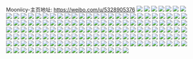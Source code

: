 Mooniicy-主页地址: https://weibo.com/u/5328905376 
![](https://wx4.sinaimg.cn/mw2000/005ODxIIly1h9gfgc6kz7j31z42yoqv5.jpg) 
![](https://wx4.sinaimg.cn/mw2000/005ODxIIly1h9gfge243aj311x1kwkd2.jpg) 
![](https://wx4.sinaimg.cn/mw2000/005ODxIIly1h9gfgh4513j31z42yox6p.jpg) 
![](https://wx4.sinaimg.cn/mw2000/005ODxIIly1h9gfg926prj31z42yo1ky.jpg) 
![](https://wx4.sinaimg.cn/mw2000/005ODxIIly1h9f05ikzqqj31o02807wi.jpg) 
![](https://wx4.sinaimg.cn/mw2000/005ODxIIly1h9f05jtmrmj31o0280hdu.jpg) 
![](https://wx4.sinaimg.cn/mw2000/005ODxIIly1h9f05ky5nij31o02807wi.jpg) 
![](https://wx4.sinaimg.cn/mw2000/005ODxIIly1h9f05xqwa4j31o0280b2a.jpg) 
![](https://wx4.sinaimg.cn/mw2000/005ODxIIly1h9f05zga4mj31o0280x6q.jpg) 
![](https://wx4.sinaimg.cn/mw2000/005ODxIIly1h9f060y56fj31o0280kjm.jpg) 
![](https://wx4.sinaimg.cn/mw2000/005ODxIIly1h9f062jsdtj31o02801ky.jpg) 
![](https://wx4.sinaimg.cn/mw2000/005ODxIIly1h9f05n9c2sj33402c0x6s.jpg) 
![](https://wx4.sinaimg.cn/mw2000/005ODxIIly1h9f05gzwqvj333z2bzb2c.jpg) 
![](https://wx4.sinaimg.cn/mw2000/005ODxIIly1h9f05qad3gj33402c07wk.jpg) 
![](https://wx4.sinaimg.cn/mw2000/005ODxIIly1h9f05te5rjj32c0340hdx.jpg) 
![](https://wx4.sinaimg.cn/mw2000/005ODxIIly1h9f05w86b1j33402c07wl.jpg) 
![](https://wx4.sinaimg.cn/mw2000/005ODxIIly1h71hjwpijjj31o028047e.jpg) 
![](https://wx4.sinaimg.cn/mw2000/005ODxIIly1h5xsq3k4hbj32801o07wi.jpg) 
![](https://wx4.sinaimg.cn/mw2000/005ODxIIly1h5xsq10isqj30o20j4wgf.jpg) 
![](https://wx4.sinaimg.cn/mw2000/005ODxIIly1h5xsqing9yj30u0140qd1.jpg) 
![](https://wx4.sinaimg.cn/mw2000/005ODxIIly1h5fazcjh35j31o0280kjm.jpg) 
![](https://wx4.sinaimg.cn/mw2000/005ODxIIly1h5faze2en0j31o0280kjm.jpg) 
![](https://wx4.sinaimg.cn/mw2000/005ODxIIly1h5fazauzvuj31o0280b2a.jpg) 
![](https://wx4.sinaimg.cn/mw2000/005ODxIIly1h5fazf2uxxj316o1kwkjl.jpg) 
![](https://wx4.sinaimg.cn/mw2000/005ODxIIly1h5fazhrtfoj32dc35se86.jpg) 
![](https://wx4.sinaimg.cn/mw2000/005ODxIIly1h5fazjgs9wj31o0280b2a.jpg) 
![](https://wx4.sinaimg.cn/mw2000/005ODxIIly1h5fazm5b0jj33402c01l2.jpg) 
![](https://wx4.sinaimg.cn/mw2000/005ODxIIly1h5fazp5zwzj316o1kwe1z.jpg) 
![](https://wx4.sinaimg.cn/mw2000/005ODxIIly1h5fazoc6vuj33402c0npf.jpg) 
![](https://wx4.sinaimg.cn/mw2000/005ODxIIly1h55hru6uh0j322m3401l0.jpg) 
![](https://wx4.sinaimg.cn/mw2000/005ODxIIly1h55hrbjljpj30u0190k4t.jpg) 
![](https://wx4.sinaimg.cn/mw2000/005ODxIIly1h55hra22psj323u35sx6r.jpg) 
![](https://wx4.sinaimg.cn/mw2000/005ODxIIly1h55hraxr2zj30u019014t.jpg) 
![](https://wx4.sinaimg.cn/mw2000/005ODxIIly1h55hranwd7j30u015ctje.jpg) 
![](https://wx4.sinaimg.cn/mw2000/005ODxIIly1h55hrb9jd6j30u012w126.jpg) 
![](https://wx4.sinaimg.cn/mw2000/005ODxIIly1h55hrm04xuj323u35s4qu.jpg) 
![](https://wx4.sinaimg.cn/mw2000/005ODxIIly1h55hrfqm7dj323u35s1l0.jpg) 
![](https://wx4.sinaimg.cn/mw2000/005ODxIIly1h55hrqs4dij335s23uu10.jpg) 
![](https://wx4.sinaimg.cn/mw2000/005ODxIIly1h55hs0uqofj323u35s1l1.jpg) 
![](https://wx4.sinaimg.cn/mw2000/005ODxIIly1h3seg1ymw2j31o0280e82.jpg) 
![](https://wx4.sinaimg.cn/mw2000/005ODxIIly1h3seg5zlqdj31o02807wi.jpg) 
![](https://wx4.sinaimg.cn/mw2000/005ODxIIly1h3seggvgosj31o02807wi.jpg) 
![](https://wx4.sinaimg.cn/mw2000/005ODxIIly1h3segd4le5j31o02807wi.jpg) 
![](https://wx4.sinaimg.cn/mw2000/005ODxIIly1h3segbavabj31o0280e82.jpg) 
![](https://wx4.sinaimg.cn/mw2000/005ODxIIly1h3seg4do4vj31o02807wi.jpg) 
![](https://wx4.sinaimg.cn/mw2000/005ODxIIly1h3seg9b2xzj31o02804qq.jpg) 
![](https://wx4.sinaimg.cn/mw2000/005ODxIIly1h3segf7sgoj31o0280x6p.jpg) 
![](https://wx4.sinaimg.cn/mw2000/005ODxIIly1h3seg7lecqj31o02807wi.jpg) 
![](https://wx4.sinaimg.cn/mw2000/005ODxIIly1h3n8cumjhpj31o0280npd.jpg) 
![](https://wx4.sinaimg.cn/mw2000/005ODxIIly1h3n8d6w5rtj31o0280qv5.jpg) 
![](https://wx4.sinaimg.cn/mw2000/005ODxIIly1h3n8ckl677j31o0280hdu.jpg) 
![](https://wx4.sinaimg.cn/mw2000/005ODxIIly1h3n8d2rsk5j31o0280u0x.jpg) 
![](https://wx4.sinaimg.cn/mw2000/005ODxIIly1h3eu7rdvryj31o0280hdv.jpg) 
![](https://wx4.sinaimg.cn/mw2000/005ODxIIly1h3eu7ta8faj31o0280npd.jpg) 
![](https://wx4.sinaimg.cn/mw2000/005ODxIIly1h3eu7zs9ckj30zg1bawku.jpg) 
![](https://wx4.sinaimg.cn/mw2000/005ODxIIly1h3eu7uxguhj31o0280e82.jpg) 
![](https://wx4.sinaimg.cn/mw2000/005ODxIIly1h3eu8l4km4j32c0340b2b.jpg) 
![](https://wx4.sinaimg.cn/mw2000/005ODxIIly1h3eu7wqb6aj31o02801kz.jpg) 
![](https://wx4.sinaimg.cn/mw2000/005ODxIIly1h3eu7y1ca5j31o02807wi.jpg) 
![](https://wx4.sinaimg.cn/mw2000/005ODxIIly1h3eu7zfi79j31o0280e82.jpg) 
![](https://wx4.sinaimg.cn/mw2000/005ODxIIly1h29d0ighujj32802yokjm.jpg) 
![](https://wx4.sinaimg.cn/mw2000/005ODxIIly1h29d09ugmdj32802yohdu.jpg) 
![](https://wx4.sinaimg.cn/mw2000/005ODxIIly1h29cz4x4xsj32802yokjm.jpg) 
![](https://wx4.sinaimg.cn/mw2000/005ODxIIly1h29czt4oypj31o0280kjm.jpg) 
![](https://wx4.sinaimg.cn/mw2000/005ODxIIly1h29d04kg1nj31o026gnpe.jpg) 
![](https://wx4.sinaimg.cn/mw2000/005ODxIIly1h29czxfud8j31o0280x6p.jpg) 
![](https://wx4.sinaimg.cn/mw2000/005ODxIIly1h29d0gie1qj31o0280u0x.jpg) 
![](https://wx4.sinaimg.cn/mw2000/005ODxIIly1h29d18wwn2j30ok0h5abx.jpg) 
![](https://wx4.sinaimg.cn/mw2000/005ODxIIly1h29d070s4uj32802zs4qr.jpg) 
![](https://wx4.sinaimg.cn/mw2000/005ODxIIly1h296v3866zj32802yokjm.jpg) 
![](https://wx4.sinaimg.cn/mw2000/005ODxIIly1h296v4gda8j32802yokjm.jpg) 
![](https://wx4.sinaimg.cn/mw2000/005ODxIIly1h29704k8ipj33402c0qv7.jpg) 
![](https://wx4.sinaimg.cn/mw2000/005ODxIIly1h29700kw7mj32c0340hdu.jpg) 
![](https://wx4.sinaimg.cn/mw2000/005ODxIIly1h296zz7r7aj33402c0u0z.jpg) 
![](https://wx4.sinaimg.cn/mw2000/005ODxIIly1h29702s46bj33402c0qv7.jpg) 
![](https://wx4.sinaimg.cn/mw2000/005ODxIIly1h22lr128nwj31o0280x6p.jpg) 
![](https://wx4.sinaimg.cn/mw2000/005ODxIIly1h22lr3m7cwj32c0340kjn.jpg) 
![](https://wx4.sinaimg.cn/mw2000/005ODxIIly1h22lqv47laj31o02807wi.jpg) 
![](https://wx4.sinaimg.cn/mw2000/005ODxIIly1h22lr7iyxrj31o02807wi.jpg) 
![](https://wx4.sinaimg.cn/mw2000/005ODxIIly1h22lr541wsj32c03404qr.jpg) 
![](https://wx4.sinaimg.cn/mw2000/005ODxIIly1h22lqyncwhj31o0280kjm.jpg) 
![](https://wx4.sinaimg.cn/mw2000/005ODxIIly1h1dz9w8brsj31o0280u0x.jpg) 
![](https://wx4.sinaimg.cn/mw2000/005ODxIIly1h1dz9ukpixj31o0280hdt.jpg) 
![](https://wx4.sinaimg.cn/mw2000/005ODxIIly1h1dz9xd652j31o0280hdt.jpg) 
![](https://wx4.sinaimg.cn/mw2000/005ODxIIly1h1dz9zkgc7j31o02801ky.jpg) 
![](https://wx4.sinaimg.cn/mw2000/005ODxIIly1h1dza21sdyj31o0280hdt.jpg) 
![](https://wx4.sinaimg.cn/mw2000/005ODxIIly1h1dza0zhzvj31o02804qq.jpg) 
![](https://wx4.sinaimg.cn/mw2000/005ODxIIly1h1dz9yev4nj31o0280hdt.jpg) 
![](https://wx4.sinaimg.cn/mw2000/005ODxIIly1h1dza39l5kj31o0280hdt.jpg) 
![](https://wx4.sinaimg.cn/mw2000/005ODxIIly1h1dz9talayj31o0280hdt.jpg) 
![](https://wx4.sinaimg.cn/mw2000/005ODxIIly1gznkd7jh8hj31jk2201kx.jpg) 
![](https://wx4.sinaimg.cn/mw2000/005ODxIIly1gznkd5lkqgj31jk2201kx.jpg) 
![](https://wx4.sinaimg.cn/mw2000/005ODxIIly1gzmjiichhfj31o0280kjl.jpg) 
![](https://wx4.sinaimg.cn/mw2000/005ODxIIly1gzmjhutbp0j31o0280u0x.jpg) 
![](https://wx4.sinaimg.cn/mw2000/005ODxIIly1gzmjo5y8yqj31o0280npd.jpg) 
![](https://wx4.sinaimg.cn/mw2000/005ODxIIly1gzmjnqmh2zj31o0280qv5.jpg) 
![](https://wx4.sinaimg.cn/mw2000/005ODxIIly1gzhyioe6rij30u0140n5f.jpg) 
![](https://wx4.sinaimg.cn/mw2000/005ODxIIly1gzhyile10wj30u01917ez.jpg) 
![](https://wx4.sinaimg.cn/mw2000/005ODxIIly1gzhyirhwo0j30u0147wmx.jpg) 
![](https://wx4.sinaimg.cn/mw2000/005ODxIIly1gzhyihedq1j30u01407cd.jpg) 
![](https://wx4.sinaimg.cn/mw2000/005ODxIIly1gzhyitq0otj30u0140gtk.jpg) 
![](https://wx4.sinaimg.cn/mw2000/005ODxIIly1gzhyiweypxj30u0140jzd.jpg) 
![](https://wx4.sinaimg.cn/mw2000/005ODxIIly1gz1wau4gaaj31o0280kjl.jpg) 
![](https://wx4.sinaimg.cn/mw2000/005ODxIIly1gz1wavs886j31o0280hdt.jpg) 
![](https://wx4.sinaimg.cn/mw2000/005ODxIIly1gz1wayjvhzj31o0280kjl.jpg) 
![](https://wx4.sinaimg.cn/mw2000/005ODxIIly1gz1wb0rmrcj31o0280e81.jpg) 
![](https://wx4.sinaimg.cn/mw2000/005ODxIIly1gz1waqu5vkj31o0280kjl.jpg) 
![](https://wx4.sinaimg.cn/mw2000/005ODxIIly1gz1wb2f1ikj31o0280kjl.jpg) 
![](https://wx4.sinaimg.cn/mw2000/005ODxIIly1gsosb16oz2j31o0280u0x.jpg) 
![](https://wx4.sinaimg.cn/mw2000/005ODxIIly1gsosakzio3j31o0280u0x.jpg) 
![](https://wx4.sinaimg.cn/mw2000/005ODxIIly1gsosb4iql7j31o0280qv5.jpg) 
![](https://wx4.sinaimg.cn/mw2000/005ODxIIly1gsosap3sahj31o0280qv5.jpg) 
![](https://wx4.sinaimg.cn/mw2000/005ODxIIly1gsosax6r2hj31o0280u0x.jpg) 
![](https://wx4.sinaimg.cn/mw2000/005ODxIIly1gsosatf6krj31o0280u0x.jpg) 
![](https://wx4.sinaimg.cn/mw2000/005ODxIIly1gruxyljls6j316h1km7re.jpg) 
![](https://wx4.sinaimg.cn/mw2000/005ODxIIly1grs06owpooj31o0280u0x.jpg) 
![](https://wx4.sinaimg.cn/mw2000/005ODxIIly1gr8wv49qb2j31o0280tx6.jpg) 
![](https://wx4.sinaimg.cn/mw2000/005ODxIIly1gr8wvkhisgj31o02807wh.jpg) 
![](https://wx4.sinaimg.cn/mw2000/005ODxIIly1gr8wvovrr3j31o0280x1o.jpg) 
![](https://wx4.sinaimg.cn/mw2000/005ODxIIly1gr8wvhbwbaj31o0280hdt.jpg) 
![](https://wx4.sinaimg.cn/mw2000/005ODxIIly1gr8wvjgyxuj31o0280e81.jpg) 
![](https://wx4.sinaimg.cn/mw2000/005ODxIIly1gr8wvco7raj31md25tnpd.jpg) 
![](https://wx4.sinaimg.cn/mw2000/005ODxIIly1gr8wvo1sd5j31o0280b29.jpg) 
![](https://wx4.sinaimg.cn/mw2000/005ODxIIly1gr8wvqljzsj31o0280b29.jpg) 
![](https://wx4.sinaimg.cn/mw2000/005ODxIIly1gr8wv679dbj31o0280b29.jpg) 
![](https://wx4.sinaimg.cn/mw2000/005ODxIIly1gqtq2sekj8j31o0280e81.jpg) 
![](https://wx4.sinaimg.cn/mw2000/005ODxIIly1gqtq2ofc2vj31o0280b29.jpg) 
![](https://wx4.sinaimg.cn/mw2000/005ODxIIly1gpfyx43qq6j31o0280b2a.jpg) 
![](https://wx4.sinaimg.cn/mw2000/005ODxIIly1gpfyx5vo2hj31o0280e82.jpg) 
![](https://wx4.sinaimg.cn/mw2000/005ODxIIly1goxeenxq65j31b71ytk9t.jpg) 
![](https://wx4.sinaimg.cn/mw2000/005ODxIIly1goxeen9ra4j322o340b2b.jpg) 
![](https://wx4.sinaimg.cn/mw2000/005ODxIIly1gmvswdzeqsj31o02807rd.jpg) 
![](https://wx4.sinaimg.cn/mw2000/005ODxIIly1gmvswjsfbaj31o02801kx.jpg) 
![](https://wx4.sinaimg.cn/mw2000/005ODxIIly1gmvswn2sz9j31o0280dzm.jpg) 
![](https://wx4.sinaimg.cn/mw2000/005ODxIIly1gmvswpkpdyj31o0280b19.jpg) 
![](https://wx4.sinaimg.cn/mw2000/005ODxIIly1gf8rnmxofdj31o01o0hdt.jpg) 
![](https://wx4.sinaimg.cn/mw2000/005ODxIIly1gf8rnm2r84j32c02c0kjl.jpg) 
![](https://wx4.sinaimg.cn/mw2000/005ODxIIly1gf8rnnjeyuj32c02c0qv5.jpg) 
![](https://wx4.sinaimg.cn/mw2000/005ODxIIly1gf8rnnwcspj30wa0u0tf4.jpg) 
![](https://wx4.sinaimg.cn/mw2000/005ODxIIly1gei0z9d4opj31o01o0npd.jpg) 
![](https://wx4.sinaimg.cn/mw2000/005ODxIIly1gei0z89yi0j30u00u0gtz.jpg) 
![](https://wx4.sinaimg.cn/mw2000/005ODxIIly1gei0za56ikj31400u0h06.jpg) 
![](https://wx4.sinaimg.cn/mw2000/005ODxIIly1geejo3nj3yj32c03404qq.jpg) 
![](https://wx4.sinaimg.cn/mw2000/005ODxIIly1geejo2mci7j32c0340x6q.jpg) 
![](https://wx4.sinaimg.cn/mw2000/005ODxIIly1geejo4kqgqj32c03404qq.jpg) 
![](https://wx4.sinaimg.cn/mw2000/005ODxIIly1gcnchvf41nj30u0190tdw.jpg) 
![](https://wx4.sinaimg.cn/mw2000/005ODxIIly1g54bf5e9k6j32by340npd.jpg) 
![](https://wx4.sinaimg.cn/mw2000/005ODxIIly1g54bf1axatj32c0340b2b.jpg) 
![](https://wx4.sinaimg.cn/mw2000/005ODxIIly1g54bf4gp1aj33402c0npf.jpg) 
